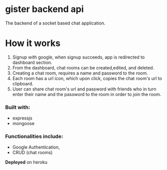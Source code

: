 # **gister backend api**
The backend of a socket based chat application.

# **How it works**
1. Signup with google, when signup succeeds, app is redirected to dashboard section.
2. From the dashboard, chat rooms can be created,edited, and deleted.
3. Creating a chat room, requires a name and password to the room.
4. Each room has a url icon, which upon click, copies the chat room's url to clipboard.
5. User can share chat room's url and password with friends who in turn enter their name and the password to the room in order to join the room.

### Built with:
- expressjs
- mongoose

### Functionalities include:
- Google Authentication,
- CRUD (chat rooms)

**Deployed** on heroku
